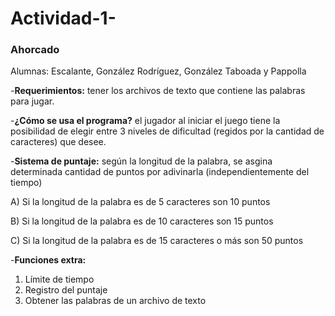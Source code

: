# Actividad-1-
### Ahorcado
Alumnas: Escalante, González Rodríguez, González Taboada y Pappolla

-**Requerimientos:** tener los archivos de texto que contiene las palabras para jugar.

-**¿Cómo se usa el programa?** el jugador al iniciar el juego tiene la posibilidad de elegir entre 3 niveles de dificultad (regidos por la cantidad de caracteres) que desee.  

-**Sistema de puntaje:** según la longitud de la palabra, se asgina determinada cantidad de puntos por adivinarla (independientemente del tiempo)

A) Si la longitud de la palabra es de 5 caracteres son 10 puntos  

B) Si la longitud de la palabra es de 10 caracteres son 15 puntos  

C) Si la longitud de la palabra es de 15 caracteres o más son 50 puntos  


-**Funciones extra:**  

1) Límite de tiempo
2) Registro del puntaje 
3) Obtener las palabras de un archivo de texto
